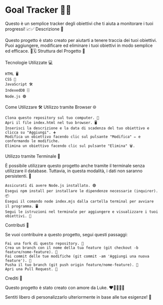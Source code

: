 # Goal Tracker 🚀🎯

Questo è un semplice tracker degli obiettivi che ti aiuta a monitorare i tuoi progressi! 📈✅
Descrizione 📝

Questo progetto è stato creato per aiutarti a tenere traccia dei tuoi obiettivi. Puoi aggiungere, modificare ed eliminare i tuoi obiettivi in modo semplice ed efficace. 🎉🗓️
Struttura del Progetto 📁

Tecnologie Utilizzate 💻

    HTML 🖥️
    CSS 🎨
    JavaScript 🛠️
    IndexedDB 🗄️
    Node.js 🟢

Come Utilizzare 🛠️
Utilizzo tramite Browser 🌐

    Clona questo repository sul tuo computer. 💾
    Apri il file index.html nel tuo browser. 🖥️
    Inserisci la descrizione e la data di scadenza del tuo obiettivo e clicca su "Aggiungi". ➕
    Modifica un obiettivo facendo clic sul pulsante "Modifica" ✏️ e confermando le modifiche.
    Elimina un obiettivo facendo clic sul pulsante "Elimina" 🗑️.

Utilizzo tramite Terminale 🔧

È possibile utilizzare questo progetto anche tramite il terminale senza utilizzare il database. Tuttavia, in questa modalità, i dati non saranno persistenti. 📂

    Assicurati di avere Node.js installato. 🟢
    Esegui npm install per installare le dipendenze necessarie (inquirer). 📦
    Esegui il comando node index.mjs dalla cartella terminal per avviare il programma. 🖥️
    Segui le istruzioni nel terminale per aggiungere e visualizzare i tuoi obiettivi. 📝

Contributi 💬

Se vuoi contribuire a questo progetto, segui questi passaggi:

    Fai una fork di questo repository. 🍴
    Crea un branch con il nome della tua feature (git checkout -b feature/nome-feature). 🌿
    Fai commit delle tue modifiche (git commit -am 'Aggiungi una nuova feature'). 💾
    Pusha il tuo branch (git push origin feature/nome-feature). 🚀
    Apri una Pull Request. 🔄

Crediti 🙌

Questo progetto è stato creato con amore da Luke. ❤️👨‍💻👩‍💻

Sentiti libero di personalizzarlo ulteriormente in base alle tue esigenze! 🎉
